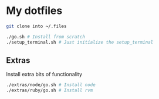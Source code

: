 # My dotfiles

```sh
git clone into ~/.files

./go.sh # Install from scratch
./setup_terminal.sh # Just initialize the setup_terminal
```

## Extras

Install extra bits of functionality

```sh
./extras/node/go.sh # Install node
./extras/ruby/go.sh # Install rvm
```
